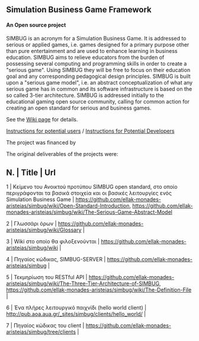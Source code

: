 ## Simulation Business Game Framework
#### An Open source project

SIMBUG is an acronym for a Simulation Business Game. It is addressed to serious or applied games, i.e. games designed for a primary purpose other than pure entertainment and are used to enhance learning in business education. 
SIMBUG aims to relieve educators from the burden of possessing several computing and programming skills in order to create a "serious game". Using SIMBUG they will be free to focus on their education goal and any corresponding pedagogical design principles.
SIMBUG is built upon a "serious game model", i.e. an abstract conceptualization of what any serious game has in common and its software infrastructure is based on the so called 3-tier architecture.
SIMBUG is addressed initially to the educational gaming open source community, calling for common action for creating an open standard for serious and business games.


See the [Wiki page](https://github.com/ellak-monades-aristeias/simbug/wiki/) for details.

[Instructions for potential users](https://github.com/ellak-monades-aristeias/simbug/wiki/Instruction-to-Potential-Users) / [Instructions for Potential Developers](https://github.com/ellak-monades-aristeias/simbug/wiki/Instructions-to-Potential-Developers)


The project was financed by 

The original deliverables of the projects were:


N. | Title                               | Url
---------------------

1 | Κείμενο του Ανοικτού προτύπου SIMBUG open standard, στο οποίο περιγράφονται τα βασικά στοιχεία και οι βασικές λειτουργίες ενός Simulation Business Game | https://github.com/ellak-monades-aristeias/simbug/wiki/Open-Standard-Introduction, https://github.com/ellak-monades-aristeias/simbug/wiki/The-Serious-Game-Abstract-Model

2 | Γλωσσάρι όρων | https://github.com/ellak-monades-aristeias/simbug/wiki/Glossary |

3 | Wiki στο οποίο θα φιλοξενούνται | https://github.com/ellak-monades-aristeias/simbug/wiki |

4 | Πηγαίος κώδικας, SIMBUG-SERVER | https://github.com/ellak-monades-aristeias/simbug |

5 | Τεκμηρίωση του RESTful API |
https://github.com/ellak-monades-aristeias/simbug/wiki/The-Three-Tier-Architecture-of-SIMBUG, https://github.com/ellak-monades-aristeias/simbug/wiki/The-Definition-File |

6 | Ένα πλήρες λειτουργικό παιχνίδι (hello world client) | http://pub.aoa.aua.gr/_sites/simbug/clients/hello_world/ |

7 | Πηγαίος κώδικας του client | https://github.com/ellak-monades-aristeias/simbug/tree/clients |


